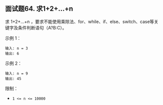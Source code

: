 ## 面试题64. 求1+2+…+n
求 1+2+...+n ，要求不能使用乘除法、for、while、if、else、switch、case等关键字及条件判断语句（A?B:C）。

 

示例 1：
```
输入: n = 3
输出: 6
```
示例 2：
```
输入: n = 9
输出: 45
``` 

限制：

+ `1 <= n <= 10000`